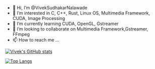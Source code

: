 - 👋 Hi, I’m @VivekSudhakarNalawade
- 👀 I’m interested in C, C++, Rust, Linux OS, Multimedia Framework, CUDA, Image Processing
- 🌱 I’m currently learning CUDA, OpenGL, Gstreamer
- 💞️ I’m looking to collaborate on Multimedia Framework,Gstreamer, FFmpeg
- 📫 How to reach me ...

<!---
VivekSudhakarNalawade/VivekSudhakarNalawade is a ✨ special ✨ repository because its `README.md` (this file) appears on your GitHub profile.
You can click the Preview link to take a look at your changes.
--->
[![Vivek's GitHub stats](https://github-readme-stats.vercel.app/api?username=VivekSudhakarNalawade&count_private=true&show_icons=true)](https://github.com/VivekSudhakarNalawade/github-readme-stats)

[![Top Langs](https://github-readme-stats.vercel.app/api/top-langs/?username=VivekSudhakarNalawade&layout=compact)](https://github.com/VivekSudhakarNalawade/github-readme-stats)
